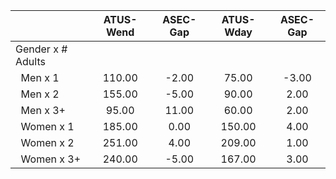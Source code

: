 
|                      |    ATUS-Wend |     ASEC-Gap |    ATUS-Wday |     ASEC-Gap |
| -------------------- | :----------: | :----------: | :----------: | :----------: |
| Gender x # Adults    |              |              |              |              |
| &nbsp;&nbsp;Men x 1  |       110.00 |        -2.00 |        75.00 |        -3.00 |
| &nbsp;&nbsp;Men x 2  |       155.00 |        -5.00 |        90.00 |         2.00 |
| &nbsp;&nbsp;Men x 3+ |        95.00 |        11.00 |        60.00 |         2.00 |
| &nbsp;&nbsp;Women x 1 |       185.00 |         0.00 |       150.00 |         4.00 |
| &nbsp;&nbsp;Women x 2 |       251.00 |         4.00 |       209.00 |         1.00 |
| &nbsp;&nbsp;Women x 3+ |       240.00 |        -5.00 |       167.00 |         3.00 |

